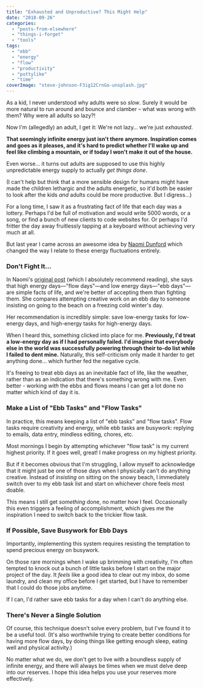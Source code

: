 ```yaml
---
title: "Exhausted and Unproductive? This Might Help"
date: "2018-09-26"
categories: 
  - "posts-from-elsewhere"
  - "things-i-forget"
  - "tools"
tags: 
  - "ebb"
  - "energy"
  - "flow"
  - "productivity"
  - "puttylike"
  - "time"
coverImage: "steve-johnson-F3ig12CrnGo-unsplash.jpg"
---
```


As a kid, I never understood why adults were so _slow_. Surely it would be more natural to run around and bounce and clamber – what was wrong with them? Why were all adults so lazy?!

Now I'm (allegedly) an adult, I get it: We're not lazy… we're just _exhausted_.

<!--more-->

**That seemingly infinite energy just isn't there anymore. Inspiration comes and goes as it pleases, and it's hard to predict whether I'll wake up and feel like climbing a mountain, or if today I won't make it out of the house.**

Even worse… it turns out adults are supposed to use this highly unpredictable energy supply to actually _get things done_.

(I can't help but think that a more sensible design for humans might have made the children lethargic and the adults energetic, so it'd both be easier to look after the kids _and_ adults could be more productive. But I digress…)

For a long time, I saw it as a frustrating fact of life that each day was a lottery. Perhaps I'd be full of motivation and would write 5000 words, or a song, or find a bunch of new clients to code websites for. Or perhaps I'd fritter the day away fruitlessly tapping at a keyboard without achieving very much at all.

But last year I came across an awesome idea by [Naomi Dunford](http://www.ittybiz.com) which changed the way I relate to these energy fluctuations entirely.

### Don't Fight It...

In Naomi's [original post](http://ittybiz.com/stay-productive/) (which I absolutely recommend reading), she says that high energy days—"flow days"—and low energy days—"ebb days"—are simple facts of life, and we're better of accepting them than fighting them. She compares attempting creative work on an ebb day to someone insisting on going to the beach on a freezing cold winter's day.

Her recommendation is incredibly simple: save low-energy tasks for low-energy days, and high-energy tasks for high-energy days.

When I heard this, something clicked into place for me. **Previously, I'd treat a low-energy day as if I had personally failed. I'd imagine that everybody else in the world was successfully powering through their to-do list while I failed to dent mine.** Naturally, this self-criticism only made it harder to get anything done… which further fed the negative cycle.

It's freeing to treat ebb days as an inevitable fact of life, like the weather, rather than as an indication that there's something wrong with me. Even better - working _with_ the ebbs and flows means I can get a lot done no matter which kind of day it is.

### Make a List of "Ebb Tasks" and "Flow Tasks"

In practice, this means keeping a list of "ebb tasks" and "flow tasks". Flow tasks require creativity and energy, while ebb tasks are busywork: replying to emails, data entry, mindless editing, chores, etc.

Most mornings I begin by attempting whichever "flow task" is my current highest priority. If it goes well, great! I make progress on my highest priority.

But if it becomes obvious that I'm struggling, I allow myself to acknowledge that it might just be one of those days when I physically can't do anything creative. Instead of _insisting_ on sitting on the snowy beach, I immediately switch over to my ebb task list and start on whichever chore feels most doable.

This means I still get _something_ done, no matter how I feel. Occasionally this even triggers a feeling of accomplishment, which gives me the inspiration I need to switch back to the trickier flow task.

### If Possible, Save Busywork for Ebb Days

Importantly, implementing this system requires resisting the temptation to spend precious energy on busywork.

On those rare mornings when I wake up brimming with creativity, I'm often tempted to knock out a bunch of little tasks before I start on the major project of the day. It _feels_ like a good idea to clear out my inbox, do some laundry, and clean my office before I get started, but I have to remember that I could do those jobs anytime.

If I can, I'd rather save ebb tasks for a day when I can't do anything else.

### There's Never a Single Solution

Of course, this technique doesn't solve every problem, but I've found it to be a useful tool. (It's also worthwhile trying to create better conditions for having more flow days, by doing things like getting enough sleep, eating well and physical activity.)

No matter what we do, we don't get to live with a boundless supply of infinite energy, and there will always be times when we must delve deep into our reserves. I hope this idea helps you use your reserves more effectively.
